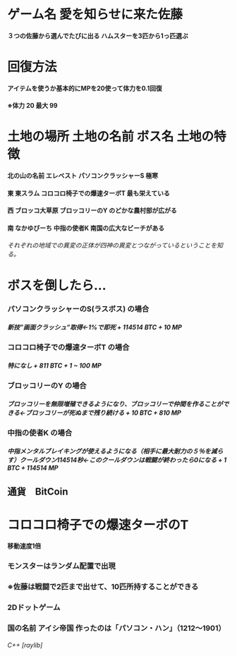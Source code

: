 # ゲーム名 愛を知らせに来た佐藤

#### ３つの佐藤から選んでたびに出る ハムスターを3匹から1っ匹選ぶ

# 回復方法
#### アイテムを使うか基本的にMPを20使って体力を0.1回復　
#### ※体力 20 最大 99

#    土地の場所    土地の名前    ボス名                    土地の特徴
#### 北の山の名前  エレベスト    パソコンクラッシャーS        極寒
#### 東          東スラム      コロコロ椅子での爆速ターボT   最も栄えている
#### 西          ブロッコ大草原 ブロッコリーのY             のどかな農村部が広がる
#### 南          なかゆびーち   中指の使者K                南国の広大なビーチがある
###### それぞれの地域での異変の正体が四神の異変とつながっているということを知る。

# ボスを倒したら...

### パソコンクラッシャーのS(ラスボス) の場合
##### 新技”画面クラッシュ”取得←1%で即死 + 114514 BTC + 10 MP

### コロコロ椅子での爆速ターボT の場合
##### 特になし + 811 BTC + 1 ~ 100 MP

### ブロッコリーのY の場合
##### ブロッコリーを無限増殖できるようになり、ブロッコリーで仲間を作ることができる←ブロッコリーが死ぬまで残り続ける + 10 BTC + 810 MP

### 中指の使者K の場合
##### 中指メンタルブレイキングが使えるようになる（相手に最大耐力の５％を減らす）クールダウン114514秒←このクールダウンは戦闘が終わったら0になる + 1 BTC + 114514 MP

## 通貨　BitCoin

# コロコロ椅子での爆速ターボのT　
#### 移動速度1倍

### モンスターはランダム配置で出現

### ※佐藤は戦闘で2匹まで出せて、10匹所持することができる

### 2Dドットゲーム

### 国の名前 アイシ帝国   作ったのは「パソコン・ハン」（1212～1901）


###### C++ [raylib]
